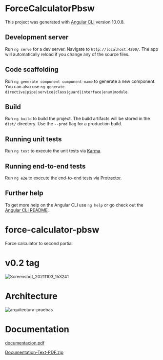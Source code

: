 # ForceCalculatorPbsw

This project was generated with [Angular CLI](https://github.com/angular/angular-cli) version 10.0.8.

## Development server

Run `ng serve` for a dev server. Navigate to `http://localhost:4200/`. The app will automatically reload if you change any of the source files.

## Code scaffolding

Run `ng generate component component-name` to generate a new component. You can also use `ng generate directive|pipe|service|class|guard|interface|enum|module`.

## Build

Run `ng build` to build the project. The build artifacts will be stored in the `dist/` directory. Use the `--prod` flag for a production build.

## Running unit tests

Run `ng test` to execute the unit tests via [Karma](https://karma-runner.github.io).

## Running end-to-end tests

Run `ng e2e` to execute the end-to-end tests via [Protractor](http://www.protractortest.org/).

## Further help

To get more help on the Angular CLI use `ng help` or go check out the [Angular CLI README](https://github.com/angular/angular-cli/blob/master/README.md).
# force-calculator-pbsw
Force calculator to second partial

# v0.2 tag

![Screenshot_20211103_153241](https://user-images.githubusercontent.com/59150442/140196011-a5290325-c838-46b4-9c66-add69e80d1a8.png)

# Architecture

![arquitectura-pruebas](https://user-images.githubusercontent.com/59150442/140195165-b98a8862-5f12-4583-942c-7e7561206169.png)

# Documentation

[documentacion.pdf](https://github.com/DarkCodeUV/force-calculator-pbsw/files/7470772/documentacion.pdf)


[Documentation-Text-PDF.zip](https://github.com/DarkCodeUV/force-calculator-pbsw/files/7470781/Documentation-Text-PDF.zip)
